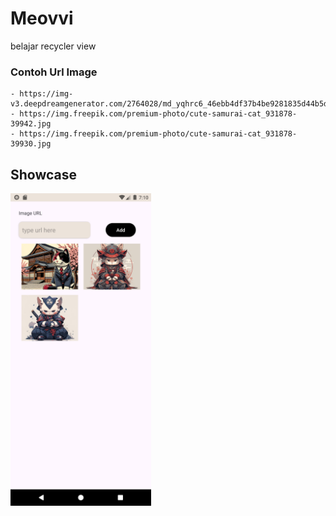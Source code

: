 # Meovvi

belajar recycler view

### Contoh Url Image
```
- https://img-v3.deepdreamgenerator.com/2764028/md_yqhrc6_46ebb4df37b4be9281835d44b5d64599b995ad75.jpg
- https://img.freepik.com/premium-photo/cute-samurai-cat_931878-39942.jpg
- https://img.freepik.com/premium-photo/cute-samurai-cat_931878-39930.jpg
```
## Showcase

<img src="assets%2FScreenshot_20241130_071038.png" height="500" alt="Showcase image"/>
